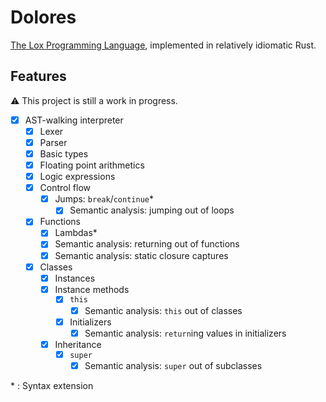 # Dolores

[The Lox Programming Language](https://www.craftinginterpreters.com/the-lox-language.html), implemented in relatively idiomatic Rust.

## Features

⚠️ This project is still a work in progress.

- [x] AST-walking interpreter
  - [x] Lexer
  - [x] Parser
  - [x] Basic types
  - [x] Floating point arithmetics
  - [x] Logic expressions
  - [x] Control flow
    - [x] Jumps: `break`/`continue`\*
      - [x] Semantic analysis: jumping out of loops
  - [x] Functions
    - [x] Lambdas\*
    - [x] Semantic analysis: returning out of functions
    - [x] Semantic analysis: static closure captures
  - [x] Classes
    - [x] Instances
    - [x] Instance methods
      - [x] `this`
        - [x] Semantic analysis: `this` out of classes
      - [x] Initializers
        - [x] Semantic analysis: `return`ing values in initializers
    - [x] Inheritance
      - [x] `super`
        - [x] Semantic analysis: `super` out of subclasses

\* : Syntax extension

<!--

## Getting Started

These instructions will get you a copy of the project up and running on your local machine for development and testing purposes. See deployment for notes on how to deploy the project on a live system.

### Prerequisites

The things you need before installing the software.

- You need this
- And you need this
- Oh, and don't forget this

### Installation

A step by step guide that will tell you how to get the development environment up and running.

```
$ First step
$ Another step
$ Final step
```

## Usage

A few examples of useful commands and/or tasks.

```
$ First example
$ Second example
$ And keep this in mind
```

-->
